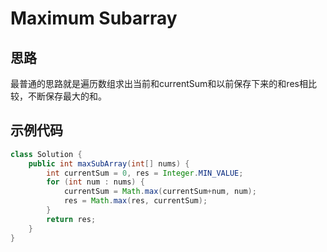 # Maximum Subarray
## 思路
最普通的思路就是遍历数组求出当前和currentSum和以前保存下来的和res相比较，不断保存最大的和。
## 示例代码
``` java
class Solution {
    public int maxSubArray(int[] nums) {
        int currentSum = 0, res = Integer.MIN_VALUE;
        for (int num : nums) {
            currentSum = Math.max(currentSum+num, num);
            res = Math.max(res, currentSum);
        }
        return res;
    }
}
```
